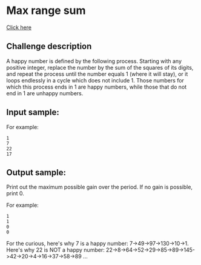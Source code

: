# Max range sum
[Click here](https://www.codeeval.com/open_challenges/39/)

## Challenge description

A happy number is defined by the following process. Starting with any positive integer, replace the number by the sum of the squares of its digits, and repeat the process until the number equals 1 (where it will stay), or it loops endlessly in a cycle which does not include 1. Those numbers for which this process ends in 1 are happy numbers, while those that do not end in 1 are unhappy numbers.

## Input sample:

For example:

    1
    7
    22
    17

## Output sample:

Print out the maximum possible gain over the period. If no gain is possible,
print 0.

For example:

    1
    1
    0
    0

For the curious, here's why 7 is a happy number: 7->49->97->130->10->1. Here's why 22 is NOT a happy number: 22->8->64->52->29->85->89->145->42->20->4->16->37->58->89 ...